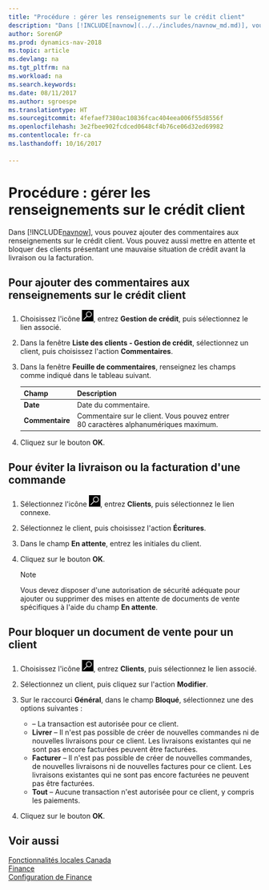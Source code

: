 ```yaml
---
title: "Procédure : gérer les renseignements sur le crédit client"
description: "Dans [!INCLUDE[navnow](../../includes/navnow_md.md)], vous pouvez ajouter des commentaires aux renseignements sur le crédit client. Vous pouvez aussi mettre en attente et bloquer des clients présentant une mauvaise situation de crédit avant la livraison ou la facturation."
author: SorenGP
ms.prod: dynamics-nav-2018
ms.topic: article
ms.devlang: na
ms.tgt_pltfrm: na
ms.workload: na
ms.search.keywords: 
ms.date: 08/11/2017
ms.author: sgroespe
ms.translationtype: HT
ms.sourcegitcommit: 4fefaef7380ac10836fcac404eea006f55d8556f
ms.openlocfilehash: 3e2fbee902fcdced0648cf4b76ce06d32ed69982
ms.contentlocale: fr-ca
ms.lasthandoff: 10/16/2017

---
```

# <a name="how-to-manage-customer-credit-information"></a>Procédure : gérer les renseignements sur le crédit client
Dans [!INCLUDE[navnow](../../includes/navnow_md.md)], vous pouvez ajouter des commentaires aux renseignements sur le crédit client. Vous pouvez aussi mettre en attente et bloquer des clients présentant une mauvaise situation de crédit avant la livraison ou la facturation.  

## <a name="to-add-comments-to-customer-credit-information"></a>Pour ajouter des commentaires aux renseignements sur le crédit client  
1.  Choisissez l'icône ![Page ou rapport pour la recherche](../../media/ui-search/search_small.png "icône Page ou rapport pour la recherche"), entrez **Gestion de crédit**, puis sélectionnez le lien associé.  
2.  Dans la fenêtre **Liste des clients - Gestion de crédit**, sélectionnez un client, puis choisissez l'action **Commentaires**.  
3.  Dans la fenêtre **Feuille de commentaires**, renseignez les champs comme indiqué dans le tableau suivant.  

    |Champ|Description|  
    |---------------------------------|---------------------------------------|  
    |**Date**|Date du commentaire.|  
    |**Commentaire**|Commentaire sur le client. Vous pouvez entrer 80 caractères alphanumériques maximum.|  

4.  Cliquez sur le bouton **OK**.  

## <a name="to-prevent-an-order-from-shipping-or-invoicing"></a>Pour éviter la livraison ou la facturation d'une commande  
1.  Sélectionnez l'icône ![Page ou état pour la recherche](../../media/ui-search/search_small.png "Page ou état pour la recherche"), entrez **Clients**, puis sélectionnez le lien connexe.  
2.  Sélectionnez le client, puis choisissez l'action **Écritures**.  
3.  Dans le champ **En attente**, entrez les initiales du client.  
4.  Cliquez sur le bouton **OK**.  

    > [!NOTE]  
    >  Vous devez disposer d'une autorisation de sécurité adéquate pour ajouter ou supprimer des mises en attente de documents de vente spécifiques à l'aide du champ **En attente**.  

## <a name="to-block-a-sales-order-for-a-customer"></a>Pour bloquer un document de vente pour un client  
1.  Choisissez l'icône ![Page ou rapport pour la recherche](../../media/ui-search/search_small.png "icône Page ou rapport pour la recherche"), entrez **Clients**, puis sélectionnez le lien associé.  
2.  Sélectionnez un client, puis cliquez sur l'action **Modifier**.  
3.  Sur le raccourci **Général**, dans le champ **Bloqué**, sélectionnez une des options suivantes :  

    -   **<Blank>** – La transaction est autorisée pour ce client.  
    -   **Livrer** – Il n'est pas possible de créer de nouvelles commandes ni de nouvelles livraisons pour ce client. Les livraisons existantes qui ne sont pas encore facturées peuvent être facturées.  
    -   **Facturer** – Il n'est pas possible de créer de nouvelles commandes, de nouvelles livraisons ni de nouvelles factures pour ce client. Les livraisons existantes qui ne sont pas encore facturées ne peuvent pas être facturées.  
    -   **Tout** – Aucune transaction n'est autorisée pour ce client, y compris les paiements.  
4.  Cliquez sur le bouton **OK**.  

## <a name="see-also"></a>Voir aussi  
[Fonctionnalités locales Canada](canada-local-functionality.md)  
[Finance](../../finance.md)  
[Configuration de Finance](../../finance.md)

